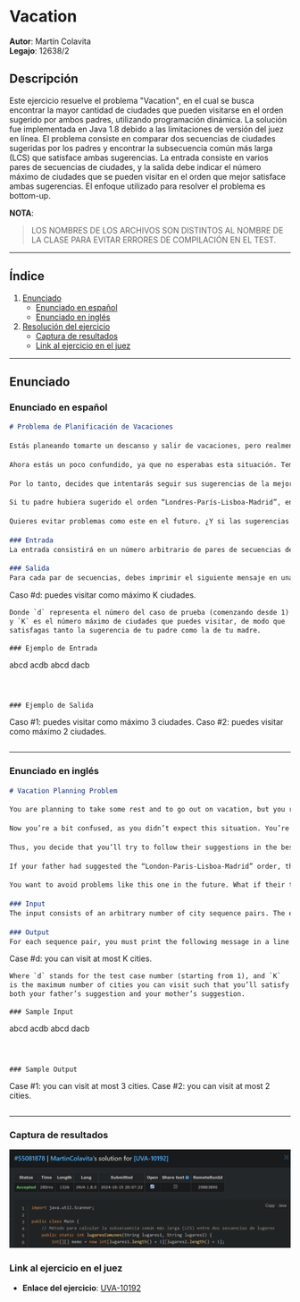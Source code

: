 
# Vacation 

**Autor**: Martín Colavita  
**Legajo**: 12638/2

## Descripción
Este ejercicio resuelve el problema "Vacation", en el cual se busca encontrar la mayor cantidad de ciudades que pueden visitarse en el orden sugerido por ambos padres, utilizando programación dinámica.
La solución fue implementada en Java 1.8 debido a las limitaciones de versión del juez en línea.  El problema consiste en comparar dos secuencias de ciudades sugeridas por los padres y encontrar la subsecuencia común más larga (LCS) que satisface ambas sugerencias. La entrada consiste en varios pares de secuencias de ciudades, y la salida debe indicar el número máximo de ciudades que se pueden visitar en el orden que mejor satisface ambas sugerencias.
El enfoque utilizado  para resolver el problema  es bottom-up.

**NOTA**:
>  LOS NOMBRES DE LOS ARCHIVOS SON DISTINTOS AL NOMBRE DE LA CLASE PARA EVITAR ERRORES DE COMPILACIÓN EN EL TEST.


----------------------------------------------------------------------------------------------------------------------------

## Índice

1. [Enunciado](#enunciado)
   - [Enunciado en español](#enunciado-en-español)
   - [Enunciado en inglés](#enunciado-en-inglés)
2. [Resolución del ejercicio](#resolución-del-ejercicio)
   - [Captura de resultados](#captura-de-resultados)
   - [Link al ejercicio en el juez](#link-al-ejercicio-en-el-juez)

----------------------------------------------------------------------------------------------------------------------------

## Enunciado

### Enunciado en español

```md
# Problema de Planificación de Vacaciones

Estás planeando tomarte un descanso y salir de vacaciones, pero realmente no sabes qué ciudades debes visitar. Entonces, pides ayuda a tus padres. Tu madre dice: "Hijo, DEBES visitar París, Madrid, Lisboa y Londres. Pero solo es divertido en este orden". Luego, tu padre dice: "Hijo, si planeas viajar, ve primero a París, luego a Lisboa, luego a Londres y finalmente, al final, ve a Madrid. Sé de lo que hablo."

Ahora estás un poco confundido, ya que no esperabas esta situación. Temes herir a tu madre si sigues la sugerencia de tu padre. Pero también temes herir a tu padre si sigues la sugerencia de tu madre. ¡Y la situación puede empeorar, porque podrías herir a ambos si simplemente ignoras sus sugerencias!

Por lo tanto, decides que intentarás seguir sus sugerencias de la mejor manera que puedas. Te das cuenta de que el orden “París-Lisboa-Londres” es el que mejor satisface tanto a tu madre como a tu padre. Después puedes decir que no pudiste visitar Madrid, aunque te hubiera gustado mucho.

Si tu padre hubiera sugerido el orden “Londres-París-Lisboa-Madrid”, entonces tendrías dos órdenes, “París-Lisboa” y “París-Madrid”, que mejor satisfarían las sugerencias de ambos padres. En este caso, solo podrías visitar 2 ciudades.

Quieres evitar problemas como este en el futuro. ¿Y si las sugerencias de viaje fueran más grandes? Probablemente no encontrarías la mejor manera tan fácilmente. Entonces, decidiste escribir un programa para ayudarte con esta tarea.

### Entrada
La entrada consistirá en un número arbitrario de pares de secuencias de ciudades. La entrada termina cuando la primera secuencia comienza con el carácter ‘#’ (sin las comillas). Tu programa no debe procesar este caso. Cada secuencia de viaje estará en una línea sola y se formará con caracteres válidos (como se define anteriormente). Todas las secuencias de viaje aparecerán en una sola línea y tendrán un máximo de 100 ciudades.

### Salida
Para cada par de secuencias, debes imprimir el siguiente mensaje en una línea sola:
```
Caso #d: puedes visitar como máximo K ciudades.
```
Donde `d` representa el número del caso de prueba (comenzando desde 1) y `K` es el número máximo de ciudades que puedes visitar, de modo que satisfagas tanto la sugerencia de tu padre como la de tu madre.

### Ejemplo de Entrada
```
abcd
acdb
abcd
dacb
#
```

### Ejemplo de Salida
```
Caso #1: puedes visitar como máximo 3 ciudades.
Caso #2: puedes visitar como máximo 2 ciudades.
```
```
--- 
### Enunciado en inglés

```md
# Vacation Planning Problem

You are planning to take some rest and to go out on vacation, but you really don’t know which cities you should visit. So, you ask your parents for help. Your mother says, "My son, you MUST visit Paris, Madrid, Lisboa, and London. But it’s only fun in this order." Then your father says: "Son, if you’re planning to travel, go first to Paris, then to Lisboa, then to London and then, at last, go to Madrid. I know what I’m talking about."

Now you’re a bit confused, as you didn’t expect this situation. You’re afraid that you’ll hurt your mother if you follow your father’s suggestion. But you’re also afraid to hurt your father if you follow your mother’s suggestion. It can get worse because you could hurt both of them if you simply ignore their suggestions!

Thus, you decide that you’ll try to follow their suggestions in the best way you can. You realize that the “Paris-Lisboa-London” order is the one which better satisfies both your mother and your father. Afterwards, you can say that you could not visit Madrid, even though you would’ve liked it very much.

If your father had suggested the “London-Paris-Lisboa-Madrid” order, then you would have two orders, “Paris-Lisboa” and “Paris-Madrid,” that would better satisfy both of your parents' suggestions. In this case, you could only visit 2 cities.

You want to avoid problems like this one in the future. What if their travel suggestions were bigger? Probably you would not find the best way very easily. So, you decided to write a program to help you in this task.

### Input
The input consists of an arbitrary number of city sequence pairs. The end of input occurs when the first sequence starts with a '#' character (without the quotes). Your program should not process this case. Each travel sequence will be on a line alone and will be formed by legal characters (as defined above). All travel sequences will appear in a single line and will have at most 100 cities.

### Output
For each sequence pair, you must print the following message in a line alone:
```
Case #d: you can visit at most K cities.
```
Where `d` stands for the test case number (starting from 1), and `K` is the maximum number of cities you can visit such that you’ll satisfy both your father’s suggestion and your mother’s suggestion.

### Sample Input
```
abcd
acdb
abcd
dacb
#
```

### Sample Output
```
Case #1: you can visit at most 3 cities.
Case #2: you can visit at most 2 cities.
```
```

----------------------------------------------------------------------------------------------------------------------------

### Captura de resultados

![img.png](img-Vacation.png)

### Link al ejercicio en el juez
- **Enlace del ejercicio**:  [UVA-10192](https://vjudge.net/problem/UVA-10192)


